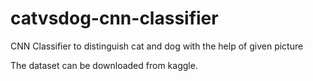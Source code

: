 # catvsdog-cnn-classifier
CNN Classifier to distinguish cat and dog with the help of given picture

The dataset can be downloaded from kaggle.